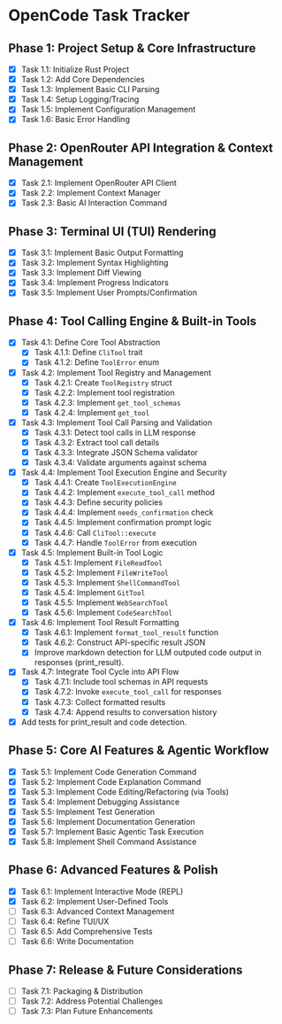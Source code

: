 # OpenCode Task Tracker

## Phase 1: Project Setup & Core Infrastructure
- [x] Task 1.1: Initialize Rust Project
- [x] Task 1.2: Add Core Dependencies
- [x] Task 1.3: Implement Basic CLI Parsing
- [x] Task 1.4: Setup Logging/Tracing
- [x] Task 1.5: Implement Configuration Management
- [x] Task 1.6: Basic Error Handling

## Phase 2: OpenRouter API Integration & Context Management
- [x] Task 2.1: Implement OpenRouter API Client
- [x] Task 2.2: Implement Context Manager
- [x] Task 2.3: Basic AI Interaction Command

## Phase 3: Terminal UI (TUI) Rendering
- [x] Task 3.1: Implement Basic Output Formatting
- [x] Task 3.2: Implement Syntax Highlighting
- [x] Task 3.3: Implement Diff Viewing
- [x] Task 3.4: Implement Progress Indicators
- [x] Task 3.5: Implement User Prompts/Confirmation

## Phase 4: Tool Calling Engine & Built-in Tools
- [x] Task 4.1: Define Core Tool Abstraction
  - [x] Task 4.1.1: Define `CliTool` trait
  - [x] Task 4.1.2: Define `ToolError` enum
- [x] Task 4.2: Implement Tool Registry and Management
  - [x] Task 4.2.1: Create `ToolRegistry` struct
  - [x] Task 4.2.2: Implement tool registration
  - [x] Task 4.2.3: Implement `get_tool_schemas`
  - [x] Task 4.2.4: Implement `get_tool`
- [x] Task 4.3: Implement Tool Call Parsing and Validation
  - [x] Task 4.3.1: Detect tool calls in LLM response
  - [x] Task 4.3.2: Extract tool call details
  - [x] Task 4.3.3: Integrate JSON Schema validator
  - [x] Task 4.3.4: Validate arguments against schema
- [x] Task 4.4: Implement Tool Execution Engine and Security
  - [x] Task 4.4.1: Create `ToolExecutionEngine`
  - [x] Task 4.4.2: Implement `execute_tool_call` method
  - [x] Task 4.4.3: Define security policies
  - [x] Task 4.4.4: Implement `needs_confirmation` check
  - [x] Task 4.4.5: Implement confirmation prompt logic
  - [x] Task 4.4.6: Call `CliTool::execute`
  - [x] Task 4.4.7: Handle `ToolError` from execution
- [x] Task 4.5: Implement Built-in Tool Logic
  - [x] Task 4.5.1: Implement `FileReadTool`
  - [x] Task 4.5.2: Implement `FileWriteTool`
  - [x] Task 4.5.3: Implement `ShellCommandTool`
  - [x] Task 4.5.4: Implement `GitTool`
  - [x] Task 4.5.5: Implement `WebSearchTool`
  - [x] Task 4.5.6: Implement `CodeSearchTool`
- [x] Task 4.6: Implement Tool Result Formatting
  - [x] Task 4.6.1: Implement `format_tool_result` function
  - [x] Task 4.6.2: Construct API-specific result JSON
  - [x] Improve markdown detection for LLM outputed code output in responses (print_result).
- [x] Task 4.7: Integrate Tool Cycle into API Flow
  - [x] Task 4.7.1: Include tool schemas in API requests
  - [x] Task 4.7.2: Invoke `execute_tool_call` for responses
  - [x] Task 4.7.3: Collect formatted results
  - [x] Task 4.7.4: Append results to conversation history
- [x] Add tests for print_result and code detection.

## Phase 5: Core AI Features & Agentic Workflow
- [x] Task 5.1: Implement Code Generation Command
- [x] Task 5.2: Implement Code Explanation Command
- [x] Task 5.3: Implement Code Editing/Refactoring (via Tools)
- [x] Task 5.4: Implement Debugging Assistance
- [x] Task 5.5: Implement Test Generation
- [x] Task 5.6: Implement Documentation Generation
- [x] Task 5.7: Implement Basic Agentic Task Execution
- [x] Task 5.8: Implement Shell Command Assistance

## Phase 6: Advanced Features & Polish
- [x] Task 6.1: Implement Interactive Mode (REPL)
- [x] Task 6.2: Implement User-Defined Tools
- [ ] Task 6.3: Advanced Context Management
- [ ] Task 6.4: Refine TUI/UX
- [ ] Task 6.5: Add Comprehensive Tests
- [ ] Task 6.6: Write Documentation

## Phase 7: Release & Future Considerations
- [ ] Task 7.1: Packaging & Distribution
- [ ] Task 7.2: Address Potential Challenges
- [ ] Task 7.3: Plan Future Enhancements